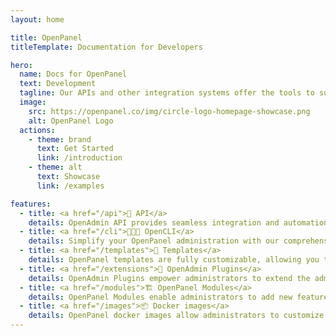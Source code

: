 ```yaml
---
layout: home

title: OpenPanel
titleTemplate: Documentation for Developers

hero:
  name: Docs for OpenPanel
  text: Development
  tagline: Our APIs and other integration systems offer the tools to successfully build a custom application that works seamlessly with OpenPanel.
  image:
    src: https://openpanel.co/img/circle-logo-homepage-showcase.png
    alt: OpenPanel Logo
  actions:
    - theme: brand
      text: Get Started
      link: /introduction
    - theme: alt
      text: Showcase
      link: /examples

features:
  - title: <a href="/api">🔑 API</a>
    details: OpenAdmin API provides seamless integration and automation capabilities for developers, enabling effortless management of hosting environments through programmatic access.
  - title: <a href="/cli">👨🏻‍💻 OpenCLI</a>
    details: Simplify your OpenPanel administration with our comprehensive CLI commands, offering precise control and efficient management of your web hosting environment.
  - title: <a href="/templates">🎨 Templates</a>
    details: OpenPanel templates are fully customizable, allowing you to tailor your web hosting environment to perfectly match your brand's identity and requirements.
  - title: <a href="/extensions">🔌 OpenAdmin Plugins</a>
    details: OpenAdmin Plugins empower administrators to extend the admin interface with additional functionalities, ensuring a tailored and enhanced management experience.
  - title: <a href="/modules">🏗 OpenPanel Modules</a>
    details: OpenPanel Modules enable administrators to add new features to the user-level panel, enriching the user experience with expanded capabilities and services.
  - title: <a href="/images">📦 Docker images</a>
    details: OpenPanel docker images allow administrators to customize technology stacks per user plan, offering flexibility and tailored solutions for diverse hosting needs.
---
```


<script setup>
// import HomeSponsors from './.vitepress/theme/components/HomeSponsors.vue'
// import './.vitepress/theme/styles/home-links.css'
</script>

<!-- <HomeSponsors /> -->
